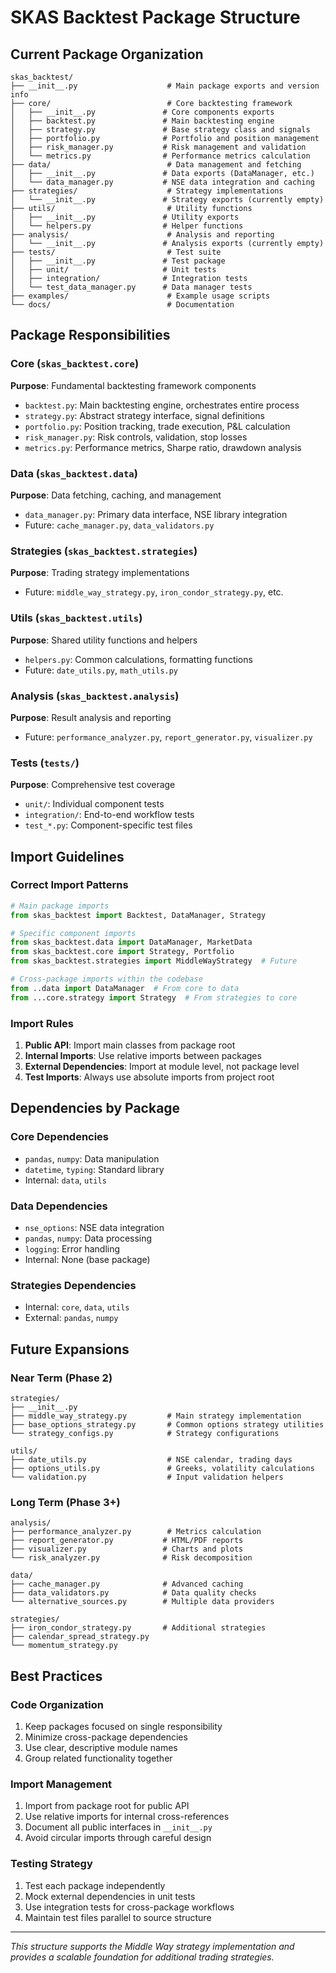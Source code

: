 # SKAS Backtest Package Structure

## Current Package Organization

```
skas_backtest/
├── __init__.py                    # Main package exports and version info
├── core/                          # Core backtesting framework
│   ├── __init__.py               # Core components exports
│   ├── backtest.py               # Main backtesting engine
│   ├── strategy.py               # Base strategy class and signals
│   ├── portfolio.py              # Portfolio and position management
│   ├── risk_manager.py           # Risk management and validation
│   └── metrics.py                # Performance metrics calculation
├── data/                          # Data management and fetching
│   ├── __init__.py               # Data exports (DataManager, etc.)
│   └── data_manager.py           # NSE data integration and caching
├── strategies/                    # Strategy implementations
│   └── __init__.py               # Strategy exports (currently empty)
├── utils/                         # Utility functions
│   ├── __init__.py               # Utility exports
│   └── helpers.py                # Helper functions
├── analysis/                      # Analysis and reporting
│   └── __init__.py               # Analysis exports (currently empty)
├── tests/                         # Test suite
│   ├── __init__.py               # Test package
│   ├── unit/                     # Unit tests
│   ├── integration/              # Integration tests
│   └── test_data_manager.py      # Data manager tests
├── examples/                      # Example usage scripts
└── docs/                          # Documentation
```

## Package Responsibilities

### Core (`skas_backtest.core`)
**Purpose**: Fundamental backtesting framework components
- `backtest.py`: Main backtesting engine, orchestrates entire process
- `strategy.py`: Abstract strategy interface, signal definitions
- `portfolio.py`: Position tracking, trade execution, P&L calculation
- `risk_manager.py`: Risk controls, validation, stop losses
- `metrics.py`: Performance metrics, Sharpe ratio, drawdown analysis

### Data (`skas_backtest.data`)
**Purpose**: Data fetching, caching, and management
- `data_manager.py`: Primary data interface, NSE library integration
- Future: `cache_manager.py`, `data_validators.py`

### Strategies (`skas_backtest.strategies`)
**Purpose**: Trading strategy implementations
- Future: `middle_way_strategy.py`, `iron_condor_strategy.py`, etc.

### Utils (`skas_backtest.utils`)
**Purpose**: Shared utility functions and helpers
- `helpers.py`: Common calculations, formatting functions
- Future: `date_utils.py`, `math_utils.py`

### Analysis (`skas_backtest.analysis`)
**Purpose**: Result analysis and reporting
- Future: `performance_analyzer.py`, `report_generator.py`, `visualizer.py`

### Tests (`tests/`)
**Purpose**: Comprehensive test coverage
- `unit/`: Individual component tests
- `integration/`: End-to-end workflow tests
- `test_*.py`: Component-specific test files

## Import Guidelines

### Correct Import Patterns
```python
# Main package imports
from skas_backtest import Backtest, DataManager, Strategy

# Specific component imports
from skas_backtest.data import DataManager, MarketData
from skas_backtest.core import Strategy, Portfolio
from skas_backtest.strategies import MiddleWayStrategy  # Future

# Cross-package imports within the codebase
from ..data import DataManager  # From core to data
from ...core.strategy import Strategy  # From strategies to core
```

### Import Rules
1. **Public API**: Import main classes from package root
2. **Internal Imports**: Use relative imports between packages
3. **External Dependencies**: Import at module level, not package level
4. **Test Imports**: Always use absolute imports from project root

## Dependencies by Package

### Core Dependencies
- `pandas`, `numpy`: Data manipulation
- `datetime`, `typing`: Standard library
- Internal: `data`, `utils`

### Data Dependencies  
- `nse_options`: NSE data integration
- `pandas`, `numpy`: Data processing
- `logging`: Error handling
- Internal: None (base package)

### Strategies Dependencies
- Internal: `core`, `data`, `utils`
- External: `pandas`, `numpy`

## Future Expansions

### Near Term (Phase 2)
```
strategies/
├── __init__.py
├── middle_way_strategy.py         # Main strategy implementation
├── base_options_strategy.py       # Common options strategy utilities
└── strategy_configs.py            # Strategy configurations

utils/
├── date_utils.py                  # NSE calendar, trading days
├── options_utils.py               # Greeks, volatility calculations  
└── validation.py                  # Input validation helpers
```

### Long Term (Phase 3+)
```
analysis/
├── performance_analyzer.py        # Metrics calculation
├── report_generator.py           # HTML/PDF reports
├── visualizer.py                 # Charts and plots
└── risk_analyzer.py              # Risk decomposition

data/
├── cache_manager.py              # Advanced caching
├── data_validators.py            # Data quality checks
└── alternative_sources.py        # Multiple data providers

strategies/
├── iron_condor_strategy.py       # Additional strategies
├── calendar_spread_strategy.py   
└── momentum_strategy.py
```

## Best Practices

### Code Organization
1. Keep packages focused on single responsibility
2. Minimize cross-package dependencies  
3. Use clear, descriptive module names
4. Group related functionality together

### Import Management
1. Import from package root for public API
2. Use relative imports for internal cross-references
3. Document all public interfaces in `__init__.py`
4. Avoid circular imports through careful design

### Testing Strategy
1. Test each package independently
2. Mock external dependencies in unit tests
3. Use integration tests for cross-package workflows
4. Maintain test files parallel to source structure

---

*This structure supports the Middle Way strategy implementation and provides a scalable foundation for additional trading strategies.*